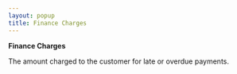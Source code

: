 ```yaml
---
layout: popup
title: Finance Charges
---
```



**Finance Charges**


The amount charged to the customer for late or overdue payments.
